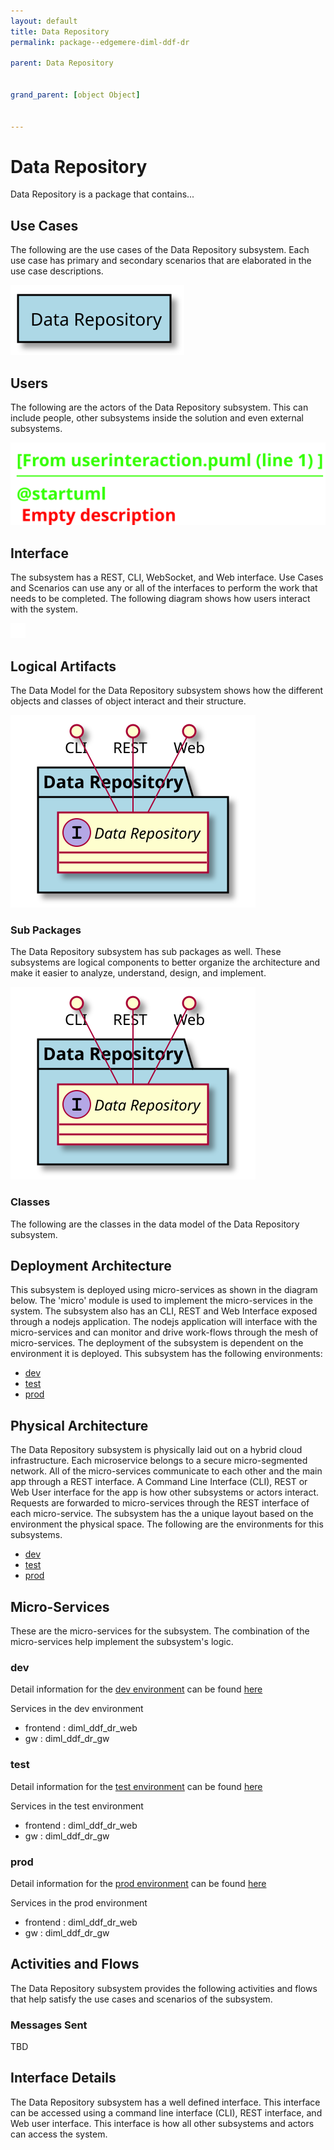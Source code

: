 ```yaml
---
layout: default
title: Data Repository
permalink: package--edgemere-diml-ddf-dr

parent: Data Repository


grand_parent: [object Object]


---
```

# Data Repository

Data Repository is a package that contains...



## Use Cases

The following are the use cases of the Data Repository subsystem. Each use case has primary and secondary scenarios
that are elaborated in the use case descriptions.



![UseCase Diagram](./usecases.svg)

## Users

The following are the actors of the Data Repository subsystem. This can include people, other subsystems 
inside the solution and even external subsystems. 



![User Interaction](./userinteraction.svg)

## Interface

The subsystem has a REST, CLI, WebSocket, and Web interface. Use Cases and Scenarios can use any or all
of the interfaces to perform the work that needs to be completed. The following  diagram shows how
users interact with the system.

![Scenario Mappings Diagram](./scenariomapping.svg)



## Logical Artifacts

The Data Model for the  Data Repository subsystem shows how the different objects and classes of object interact
and their structure.

![Sub Package Diagram](./subpackage.svg)

### Sub Packages

The Data Repository subsystem has sub packages as well. These subsystems are logical components to better
organize the architecture and make it easier to analyze, understand, design, and implement.



![Logical Diagram](./logical.svg)

### Classes

The following are the classes in the data model of the Data Repository subsystem.




## Deployment Architecture

This subsystem is deployed using micro-services as shown in the diagram below. The 'micro' module is
used to implement the micro-services in the system. The subsystem also has an CLI, REST and Web Interface
exposed through a nodejs application. The nodejs application will interface with the micro-services and
can monitor and drive work-flows through the mesh of micro-services. The deployment of the subsystem is 
dependent on the environment it is deployed. This subsystem has the following environments:
* [dev](environment--edgemere-diml-ddf-dr-dev)
* [test](environment--edgemere-diml-ddf-dr-test)
* [prod](environment--edgemere-diml-ddf-dr-prod)



## Physical Architecture

The Data Repository subsystem is physically laid out on a hybrid cloud infrastructure. Each microservice belongs
to a secure micro-segmented network. All of the micro-services communicate to each other and the main app through a
REST interface. A Command Line Interface (CLI), REST or Web User interface for the app is how other subsystems or actors 
interact. Requests are forwarded to micro-services through the REST interface of each micro-service. The subsystem has
the a unique layout based on the environment the physical space. The following are the environments for this
subsystems.
* [dev](environment--edgemere-diml-ddf-dr-dev)
* [test](environment--edgemere-diml-ddf-dr-test)
* [prod](environment--edgemere-diml-ddf-dr-prod)


## Micro-Services

These are the micro-services for the subsystem. The combination of the micro-services help implement
the subsystem's logic.


### dev

Detail information for the [dev environment](environment--edgemere-diml-ddf-dr-dev)
can be found [here](environment--edgemere-diml-ddf-dr-dev)

Services in the dev environment

* frontend : diml_ddf_dr_web
* gw : diml_ddf_dr_gw


### test

Detail information for the [test environment](environment--edgemere-diml-ddf-dr-test)
can be found [here](environment--edgemere-diml-ddf-dr-test)

Services in the test environment

* frontend : diml_ddf_dr_web
* gw : diml_ddf_dr_gw


### prod

Detail information for the [prod environment](environment--edgemere-diml-ddf-dr-prod)
can be found [here](environment--edgemere-diml-ddf-dr-prod)

Services in the prod environment

* frontend : diml_ddf_dr_web
* gw : diml_ddf_dr_gw


## Activities and Flows
The Data Repository subsystem provides the following activities and flows that help satisfy the use
cases and scenarios of the subsystem.




### Messages Sent

TBD

## Interface Details
The Data Repository subsystem has a well defined interface. This interface can be accessed using a
command line interface (CLI), REST interface, and Web user interface. This interface is how all other
subsystems and actors can access the system.


